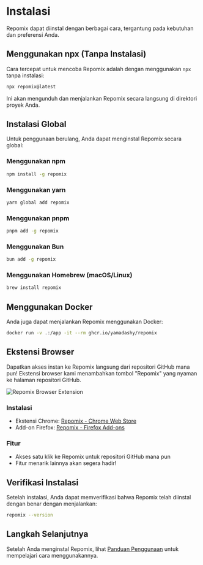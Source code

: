 # Instalasi


Repomix dapat diinstal dengan berbagai cara, tergantung pada kebutuhan dan preferensi Anda.

## Menggunakan npx (Tanpa Instalasi)

Cara tercepat untuk mencoba Repomix adalah dengan menggunakan `npx` tanpa instalasi:

```bash
npx repomix@latest
```

Ini akan mengunduh dan menjalankan Repomix secara langsung di direktori proyek Anda.

## Instalasi Global

Untuk penggunaan berulang, Anda dapat menginstal Repomix secara global:

### Menggunakan npm

```bash
npm install -g repomix
```

### Menggunakan yarn

```bash
yarn global add repomix
```

### Menggunakan pnpm

```bash
pnpm add -g repomix
```

### Menggunakan Bun

```bash
bun add -g repomix
```

### Menggunakan Homebrew (macOS/Linux)

```bash
brew install repomix
```

## Menggunakan Docker

Anda juga dapat menjalankan Repomix menggunakan Docker:

```bash
docker run -v .:/app -it --rm ghcr.io/yamadashy/repomix
```

## Ekstensi Browser

Dapatkan akses instan ke Repomix langsung dari repositori GitHub mana pun! Ekstensi browser kami menambahkan tombol "Repomix" yang nyaman ke halaman repositori GitHub.

![Repomix Browser Extension](/images/docs/browser-extension.png)

### Instalasi
- Ekstensi Chrome: [Repomix - Chrome Web Store](https://chromewebstore.google.com/detail/repomix/fimfamikepjgchehkohedilpdigcpkoa)
- Add-on Firefox: [Repomix - Firefox Add-ons](https://addons.mozilla.org/firefox/addon/repomix/)

### Fitur
- Akses satu klik ke Repomix untuk repositori GitHub mana pun
- Fitur menarik lainnya akan segera hadir!

## Verifikasi Instalasi

Setelah instalasi, Anda dapat memverifikasi bahwa Repomix telah diinstal dengan benar dengan menjalankan:

```bash
repomix --version
```

## Langkah Selanjutnya

Setelah Anda menginstal Repomix, lihat [Panduan Penggunaan](usage.md) untuk mempelajari cara menggunakannya.

